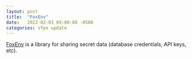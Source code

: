 ```yaml
---
layout: post
title:  "FoxEnv"
date:   2022-02-03 09:00:00 -0500
categories: vfpx update
---
```


[FoxEnv](https://github.com/Irwin1985/foxenv) is a library for sharing secret data (database credentials, API keys, etc).